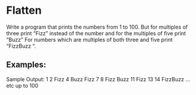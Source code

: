 # Flatten

Write a program that prints the numbers from 1 to 100.
But for multiples of three print “Fizz” instead of the number and for the multiples of five print “Buzz”
For numbers which are multiples of both three and five print “FizzBuzz “.

## Examples:

Sample Output:
1
2
Fizz
4
Buzz
Fizz
7
8
Fizz
Buzz
11
Fizz
13
14
FizzBuzz
... etc up to 100

